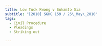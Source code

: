 ```yaml
---
title: Low Tuck Kwong v Sukamto Sia 
subtitle: "[2010] SGHC 159 / 25\_May\_2010"
tags:
  - Civil Procedure
  - Pleadings
  - Striking out

---
```


